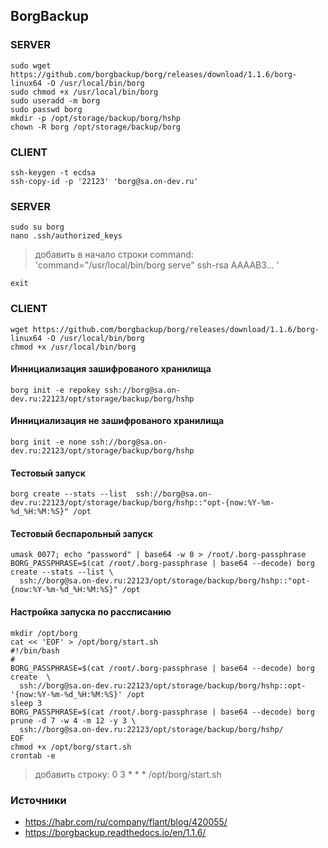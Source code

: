 ## BorgBackup

### SERVER
```
sudo wget https://github.com/borgbackup/borg/releases/download/1.1.6/borg-linux64 -O /usr/local/bin/borg
sudo chmod +x /usr/local/bin/borg
sudo useradd -m borg
sudo passwd borg
mkdir -p /opt/storage/backup/borg/hshp
chown -R borg /opt/storage/backup/borg
```
### CLIENT
```
ssh-keygen -t ecdsa
ssh-copy-id -p '22123' 'borg@sa.on-dev.ru'
```
### SERVER
```
sudo su borg
nano .ssh/authorized_keys
```
> добавить в начало строки command: 'command="/usr/local/bin/borg serve" ssh-rsa AAAAB3... '
```
exit
```
### CLIENT
```
wget https://github.com/borgbackup/borg/releases/download/1.1.6/borg-linux64 -O /usr/local/bin/borg
chmod +x /usr/local/bin/borg
```
#### Иннициализация зашифрованого хранилища
```
borg init -e repokey ssh://borg@sa.on-dev.ru:22123/opt/storage/backup/borg/hshp
```
#### Иннициализация не зашифрованого хранилища
```
borg init -e none ssh://borg@sa.on-dev.ru:22123/opt/storage/backup/borg/hshp
```
#### Тестовый запуск
```
borg create --stats --list  ssh://borg@sa.on-dev.ru:22123/opt/storage/backup/borg/hshp::"opt-{now:%Y-%m-%d_%H:%M:%S}" /opt
```
#### Тестовый беспарольный запуск
```
umask 0077; echo "password" | base64 -w 0 > /root/.borg-passphrase
BORG_PASSPHRASE=$(cat /root/.borg-passphrase | base64 --decode) borg create --stats --list \
  ssh://borg@sa.on-dev.ru:22123/opt/storage/backup/borg/hshp::"opt-{now:%Y-%m-%d_%H:%M:%S}" /opt
```
#### Настройка запуска по рассписанию
```
mkdir /opt/borg
cat << 'EOF' > /opt/borg/start.sh
#!/bin/bash
#
BORG_PASSPHRASE=$(cat /root/.borg-passphrase | base64 --decode) borg create  \
  ssh://borg@sa.on-dev.ru:22123/opt/storage/backup/borg/hshp::opt-'{now:%Y-%m-%d_%H:%M:%S}' /opt
sleep 3
BORG_PASSPHRASE=$(cat /root/.borg-passphrase | base64 --decode) borg prune -d 7 -w 4 -m 12 -y 3 \
  ssh://borg@sa.on-dev.ru:22123/opt/storage/backup/borg/hshp/
EOF
chmod +x /opt/borg/start.sh
crontab -e
```
> добавить строку: 0 3 * * * /opt/borg/start.sh

### Источники
- https://habr.com/ru/company/flant/blog/420055/
- https://borgbackup.readthedocs.io/en/1.1.6/
